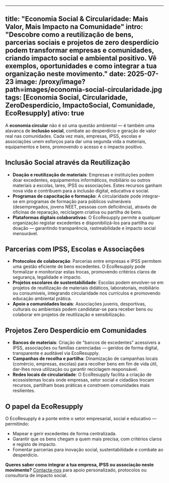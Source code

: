 ---

title: "Economia Social & Circularidade: Mais Valor, Mais Impacto na Comunidade"
intro: "Descobre como a reutilização de bens, parcerias sociais e projetos de zero desperdício podem transformar empresas e comunidades, criando impacto social e ambiental positivo. Vê exemplos, oportunidades e como integrar a tua organização neste movimento."
date: 2025-07-23
image: /proxy/image?path=images/economia-social-circularidade.jpg
tags: [Economia Social, Circularidade, ZeroDesperdício, ImpactoSocial, Comunidade, EcoResupply]
ativo: true
-----------

A **economia circular** não é só uma questão ambiental — é também uma alavanca de **inclusão social**, combate ao desperdício e geração de valor real nas comunidades. Cada vez mais, empresas, IPSS, escolas e associações unem esforços para dar uma segunda vida a materiais, equipamentos e bens, promovendo o acesso e o impacto positivo.

## Inclusão Social através da Reutilização

* **Doação e reutilização de materiais**: Empresas e instituições podem doar excedentes, equipamentos informáticos, mobiliário ou outros materiais a escolas, lares, IPSS ou associações. Estes recursos ganham nova vida e contribuem para a inclusão digital, educativa e social.
* **Programas de capacitação e formação**: A circularidade pode integrar-se em programas de formação para públicos vulneráveis (desempregados, jovens NEET, pessoas com deficiência), através de oficinas de reparação, reciclagem criativa ou partilha de bens.
* **Plataformas digitais colaborativas**: O EcoResupply permite a qualquer organização registar excedentes e disponibilizá-los para partilha ou doação — garantindo transparência, rastreabilidade e impacto social mensurável.

## Parcerias com IPSS, Escolas e Associações

* **Protocolos de colaboração**: Parcerias entre empresas e IPSS permitem uma gestão eficiente de bens excedentes. O EcoResupply pode formalizar e monitorizar estas trocas, promovendo critérios claros de segurança, legalidade e impacto.
* **Projetos escolares de sustentabilidade**: Escolas podem envolver-se em projetos de reutilização de materiais didáticos, laboratoriais, mobiliário ou consumíveis, integrando circularidade nos currículos e promovendo educação ambiental prática.
* **Apoio a comunidades locais**: Associações juvenis, desportivas, culturais ou ambientais podem candidatar-se para receber bens ou colaborar em projetos de reutilização e sensibilização.

## Projetos Zero Desperdício em Comunidades

* **Bancos de materiais**: Criação de "bancos de excedentes" acessíveis a IPSS, associações ou famílias carenciadas — geridos de forma digital, transparente e auditável via EcoResupply.
* **Campanhas de recolha e partilha**: Dinamização de campanhas locais (comércio, empresas, escolas) para recolher bens em fim de vida útil, dar-lhes nova utilização ou garantir reciclagem responsável.
* **Redes locais de circularidade**: O EcoResupply facilita a criação de ecossistemas locais onde empresas, setor social e cidadãos trocam recursos, partilham boas práticas e constroem comunidades mais resilientes.

## O papel da EcoResupply

O EcoResupply é a ponte entre o setor empresarial, social e educativo — permitindo:

* Mapear e gerir excedentes de forma centralizada.
* Garantir que os bens chegam a quem mais precisa, com critérios claros e registo de impacto.
* Fomentar parcerias para inovação social, sustentabilidade e combate ao desperdício.

**Queres saber como integrar a tua empresa, IPSS ou associação neste movimento?**
[Contacta-nos](https://ph7x.pt/Home/Contact) para apoio personalizado, protocolos ou consultoria de impacto social.
